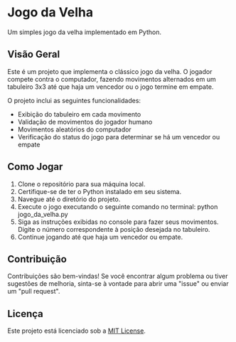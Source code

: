 # Jogo da Velha

Um simples jogo da velha implementado em Python.

## Visão Geral

Este é um projeto que implementa o clássico jogo da velha. O jogador compete contra o computador, fazendo movimentos alternados em um tabuleiro 3x3 até que haja um vencedor ou o jogo termine em empate.

O projeto inclui as seguintes funcionalidades:

- Exibição do tabuleiro em cada movimento
- Validação de movimentos do jogador humano
- Movimentos aleatórios do computador
- Verificação do status do jogo para determinar se há um vencedor ou empate

## Como Jogar

1. Clone o repositório para sua máquina local.
2. Certifique-se de ter o Python instalado em seu sistema.
3. Navegue até o diretório do projeto.
4. Execute o jogo executando o seguinte comando no terminal:
python jogo_da_velha.py
5. Siga as instruções exibidas no console para fazer seus movimentos. Digite o número correspondente à posição desejada no tabuleiro.
6. Continue jogando até que haja um vencedor ou empate.

## Contribuição

Contribuições são bem-vindas! Se você encontrar algum problema ou tiver sugestões de melhoria, sinta-se à vontade para abrir uma "issue" ou enviar um "pull request".

## Licença

Este projeto está licenciado sob a [MIT License](LICENSE).
